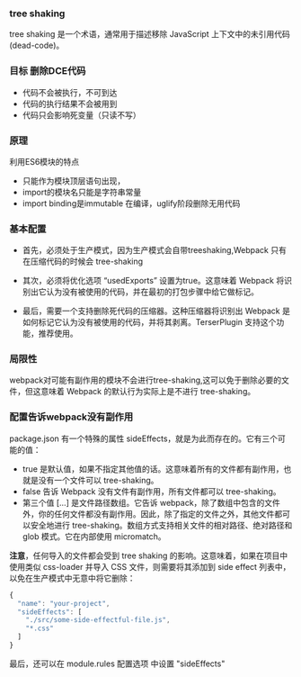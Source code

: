### tree shaking

tree shaking 是一个术语，通常用于描述移除 JavaScript 上下文中的未引用代码(dead-code)。


### 目标 删除DCE代码
- 代码不会被执行，不可到达
- 代码的执行结果不会被用到
- 代码只会影响死变量（只读不写）

### 原理 

利用ES6模块的特点
- 只能作为模块顶层语句出现，
- import的模块名只能是字符串常量
- import binding是immutable
在编译，uglify阶段删除无用代码

### 基本配置
- 首先，必须处于生产模式，因为生产模式会自带treeshaking,Webpack 只有在压缩代码的时候会 tree-shaking

- 其次，必须将优化选项 “usedExports” 设置为true。这意味着 Webpack 将识别出它认为没有被使用的代码，并在最初的打包步骤中给它做标记。

- 最后，需要一个支持删除死代码的压缩器。这种压缩器将识别出 Webpack 是如何标记它认为没有被使用的代码，并将其剥离。TerserPlugin 支持这个功能，推荐使用。

### 局限性
webpack对可能有副作用的模块不会进行tree-shaking,这可以免于删除必要的文件，但这意味着 Webpack 的默认行为实际上是不进行 tree-shaking。

### 配置告诉webpack没有副作用
package.json 有一个特殊的属性 sideEffects，就是为此而存在的。它有三个可能的值：
- true 是默认值，如果不指定其他值的话。这意味着所有的文件都有副作用，也就是没有一个文件可以 tree-shaking。
- false 告诉 Webpack 没有文件有副作用，所有文件都可以 tree-shaking。
- 第三个值 […] 是文件路径数组。它告诉 webpack，除了数组中包含的文件外，你的任何文件都没有副作用。因此，除了指定的文件之外，其他文件都可以安全地进行 tree-shaking。数组方式支持相关文件的相对路径、绝对路径和 glob 模式。它在内部使用 micromatch。

**注意**，任何导入的文件都会受到 tree shaking 的影响。这意味着，如果在项目中使用类似 css-loader 并导入 CSS 文件，则需要将其添加到 side effect 列表中，以免在生产模式中无意中将它删除： 
```js
{
  "name": "your-project",
  "sideEffects": [
    "./src/some-side-effectful-file.js",
    "*.css"
  ]
}
```
最后，还可以在 module.rules 配置选项 中设置 "sideEffects"